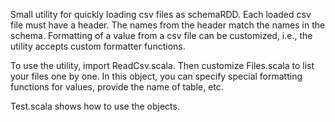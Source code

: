 Small utility for quickly loading csv files as schemaRDD. 
Each loaded csv file must have a header. The names from the header match the names in the schema. 
Formatting of a value from a csv file can be customized, i.e., the utility accepts custom formatter functions. 

To use the utility, import ReadCsv.scala.
Then customize Files.scala to list your files one by one. In this object, you can specify special formatting functions for values, provide the name of table, etc. 

Test.scala shows how to use the objects. 

